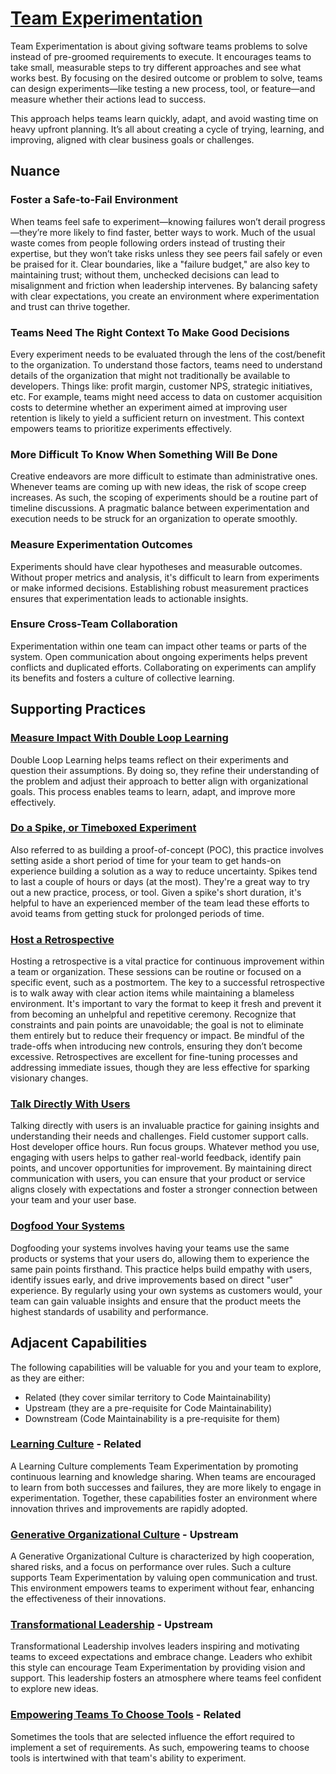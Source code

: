 # [Team Experimentation](https://dora.dev/capabilities/team-experimentation/)

Team Experimentation is about giving software teams problems to solve instead of pre-groomed requirements to execute. It encourages teams to take small, measurable steps to try different approaches and see what works best. By focusing on the desired outcome or problem to solve, teams can design experiments—like testing a new process, tool, or feature—and measure whether their actions lead to success.

This approach helps teams learn quickly, adapt, and avoid wasting time on heavy upfront planning. It’s all about creating a cycle of trying, learning, and improving, aligned with clear business goals or challenges.

## Nuance

### Foster a Safe-to-Fail Environment

When teams feel safe to experiment—knowing failures won’t derail progress—they’re more likely to find faster, better ways to work. Much of the usual waste comes from people following orders instead of trusting their expertise, but they won’t take risks unless they see peers fail safely or even be praised for it. Clear boundaries, like a "failure budget," are also key to maintaining trust; without them, unchecked decisions can lead to misalignment and friction when leadership intervenes. By balancing safety with clear expectations, you create an environment where experimentation and trust can thrive together.

### Teams Need The Right Context To Make Good Decisions

Every experiment needs to be evaluated through the lens of the cost/benefit to the organization. To understand those factors, teams need to understand details of the organization that might not traditionally be available to developers. Things like: profit margin, customer NPS, strategic initiatives, etc. For example, teams might need access to data on customer acquisition costs to determine whether an experiment aimed at improving user retention is likely to yield a sufficient return on investment. This context empowers teams to prioritize experiments effectively.

### More Difficult To Know When Something Will Be Done

Creative endeavors are more difficult to estimate than administrative ones. Whenever teams are coming up with new ideas, the risk of scope creep increases. As such, the scoping of experiments should be a routine part of timeline discussions. A pragmatic balance between experimentation and execution needs to be struck for an organization to operate smoothly.

### Measure Experimentation Outcomes

Experiments should have clear hypotheses and measurable outcomes. Without proper metrics and analysis, it's difficult to learn from experiments or make informed decisions. Establishing robust measurement practices ensures that experimentation leads to actionable insights.

### Ensure Cross-Team Collaboration

Experimentation within one team can impact other teams or parts of the system. Open communication about ongoing experiments helps prevent conflicts and duplicated efforts. Collaborating on experiments can amplify its benefits and fosters a culture of collective learning.

## Supporting Practices

### [Measure Impact With Double Loop Learning](/practices/measure-impact-with-double-loop-learning.md)

Double Loop Learning helps teams reflect on their experiments and question their assumptions. By doing so, they refine their understanding of the problem and adjust their approach to better align with organizational goals. This process enables teams to learn, adapt, and improve more effectively.

### [Do a Spike, or Timeboxed Experiment](/practices/do-a-spike.md)

Also referred to as building a proof-of-concept (POC), this practice involves setting aside a short period of time for your team to get hands-on experience building a solution as a way to reduce uncertainty. Spikes tend to last a couple of hours or days (at the most). They're a great way to try out a new practice, process, or tool. Given a spike's short duration, it's helpful to have an experienced member of the team lead these efforts to avoid teams from getting stuck for prolonged periods of time.

### [Host a Retrospective](/practices/host-a-retrospective.md)

Hosting a retrospective is a vital practice for continuous improvement within a team or organization. These sessions can be routine or focused on a specific event, such as a postmortem. The key to a successful retrospective is to walk away with clear action items while maintaining a blameless environment. It's important to vary the format to keep it fresh and prevent it from becoming an unhelpful and repetitive ceremony. Recognize that constraints and pain points are unavoidable; the goal is not to eliminate them entirely but to reduce their frequency or impact. Be mindful of the trade-offs when introducing new controls, ensuring they don’t become excessive. Retrospectives are excellent for fine-tuning processes and addressing immediate issues, though they are less effective for sparking visionary changes.

### [Talk Directly With Users](/practices/talk-directly-with-users.md)

Talking directly with users is an invaluable practice for gaining insights and understanding their needs and challenges. Field customer support calls. Host developer office hours. Run focus groups. Whatever method you use, engaging with users helps to gather real-world feedback, identify pain points, and uncover opportunities for improvement. By maintaining direct communication with users, you can ensure that your product or service aligns closely with expectations and foster a stronger connection between your team and your user base.

### [Dogfood Your Systems](/practices/dogfood-your-systems.md)

Dogfooding your systems involves having your teams use the same products or systems that your users do, allowing them to experience the same pain points firsthand. This practice helps build empathy with users, identify issues early, and drive improvements based on direct "user" experience. By regularly using your own systems as customers would, your team can gain valuable insights and ensure that the product meets the highest standards of usability and performance.

## Adjacent Capabilities

The following capabilities will be valuable for you and your team to explore, as they are either:

- Related (they cover similar territory to Code Maintainability)
- Upstream (they are a pre-requisite for Code Maintainability)
- Downstream (Code Maintainability is a pre-requisite for them)

### [Learning Culture](/capabilities/learning-culture.md) - Related

A Learning Culture complements Team Experimentation by promoting continuous learning and knowledge sharing. When teams are encouraged to learn from both successes and failures, they are more likely to engage in experimentation. Together, these capabilities foster an environment where innovation thrives and improvements are rapidly adopted.

### [Generative Organizational Culture](/capabilities/generative-organizational-culture.md) - Upstream

A Generative Organizational Culture is characterized by high cooperation, shared risks, and a focus on performance over rules. Such a culture supports Team Experimentation by valuing open communication and trust. This environment empowers teams to experiment without fear, enhancing the effectiveness of their innovations.

### [Transformational Leadership](/capabilities/transformational-leadership.md) - Upstream

Transformational Leadership involves leaders inspiring and motivating teams to exceed expectations and embrace change. Leaders who exhibit this style can encourage Team Experimentation by providing vision and support. This leadership fosters an atmosphere where teams feel confident to explore new ideas.

### [Empowering Teams To Choose Tools](/capabilities/empowering-teams-to-choose-tools.md) - Related

Sometimes the tools that are selected influence the effort required to implement a set of requirements. As such, empowering teams to choose tools is intertwined with that team's ability to experiment.
